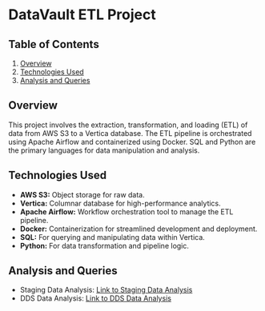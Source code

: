 # DataVault ETL Project

## Table of Contents

1. [Overview](#overview)
2. [Technologies Used](#technologies-used)
3. [Analysis and Queries](#analysis-and-queries)

## Overview

This project involves the extraction, transformation, and loading (ETL) of data from AWS S3 to a Vertica database. The ETL pipeline is orchestrated using Apache Airflow and containerized using Docker. SQL and Python are the primary languages for data manipulation and analysis.

## Technologies Used

* **AWS S3:**  Object storage for raw data.
* **Vertica:** Columnar database for high-performance analytics.
* **Apache Airflow:**  Workflow orchestration tool to manage the ETL pipeline.
* **Docker:** Containerization for streamlined development and deployment.
* **SQL:**  For querying and manipulating data within Vertica.
* **Python:**  For data transformation and pipeline logic.

## Analysis and Queries

- Staging Data Analysis: [Link to Staging Data Analysis](staging_data_analysis.md)
- DDS Data Analysis: [Link to DDS Data Analysis](dds_data_analysis.md)

